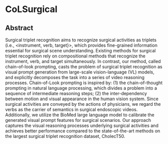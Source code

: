 # CoLSurgical


##  Abstract

Surgical triplet recognition aims to recognize surgical activities as triplets (i.e., <instrument, verb, target}>, which provides fine-grained information essential for surgical scene understanding. Existing methods for surgical triplet recognition rely on compositional methods that recognize the instrument, verb, and target simultaneously. In contrast, our method, called chain-of-look prompting, casts the problem of surgical triplet recognition as visual prompt generation from large-scale vision-language (VL) models, and explicitly decomposes the task into a series of video reasoning processes. Chain-of-Look prompting is inspired by: (1) the chain-of-thought prompting in natural language processing, which divides a problem into a sequence of intermediate reasoning steps; (2) the inter-dependency between motion and visual appearance in the human vision system. Since surgical activities are conveyed by the actions of physicians, we regard the verbs as the carrier of semantics in surgical endoscopic videos. Additionally, we utilize the BioMed large language model to calibrate the generated visual prompt features for surgical scenarios. Our approach captures the visual reasoning processes underlying surgical activities and achieves better performance compared to the state-of-the-art methods on the largest surgical triplet recognition dataset, CholecT50. 
